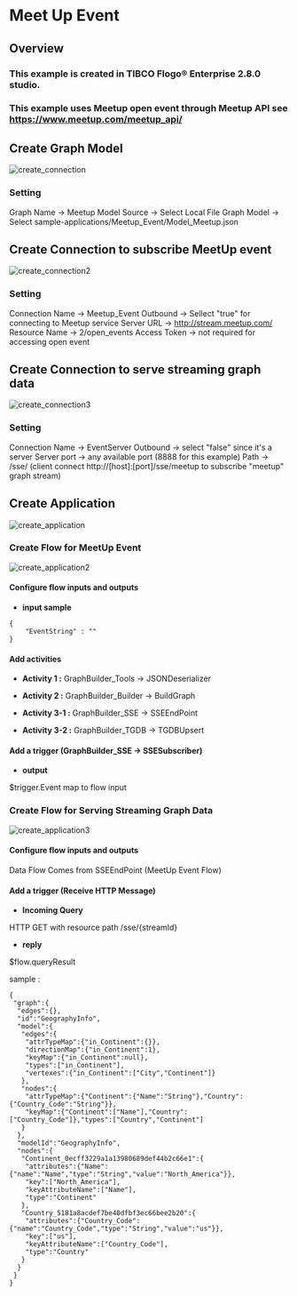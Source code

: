 # Meet Up Event

## Overview

### This example is created in TIBCO Flogo® Enterprise 2.8.0 studio. 
### This example uses Meetup open event through Meetup API see https://www.meetup.com/meetup_api/

## Create Graph Model

![create_connection](create_connection.png)
### Setting
Graph Name -> Meetup
Model Source -> Select Local File
Graph Model -> Select sample-applications/Meetup_Event/Model_Meetup.json

## Create Connection to subscribe MeetUp event 

![create_connection2](create_connection2.png)
### Setting
Connection Name -> Meetup_Event
Outbound -> Sellect "true" for connecting to Meetup service
Server URL -> http://stream.meetup.com/
Resource Name -> 2/open_events
Access Token -> not required for accessing open event

## Create Connection to serve streaming graph data

![create_connection3](create_connection3.png)
### Setting
Connection Name -> EventServer
Outbound -> select "false" since it's a server
Server port -> any available port (8888 for this example)
Path -> /sse/ (client connect http://[host]:[port]/sse/meetup to subscribe "meetup" graph stream)

## Create Application

![create_application](create_application.png)

### Create Flow for MeetUp Event 

![create_application2](create_application2.png)

#### Configure flow inputs and outputs

- **input sample** 
```
{
    "EventString" : ""
}
```
#### Add activities

- **Activity 1 :**
GraphBuilder_Tools -> JSONDeserializer

- **Activity 2 :**
GraphBuilder_Builder -> BuildGraph

- **Activity 3-1 :**
GraphBuilder_SSE -> SSEEndPoint

- **Activity 3-2 :**
GraphBuilder_TGDB -> TGDBUpsert

#### Add a trigger (GraphBuilder_SSE -> SSESubscriber)

- **output**

$trigger.Event map to flow input

### Create Flow for Serving Streaming Graph Data 

![create_application3](create_application3.png)

#### Configure flow inputs and outputs

Data Flow Comes from SSEEndPoint (MeetUp Event Flow) 

#### Add a trigger (Receive HTTP Message)

- **Incoming Query**

HTTP GET with resource path /sse/{streamId}

- **reply**

$flow.queryResult

sample : 
```
{
 "graph":{
  "edges":{},
  "id":"GeographyInfo",
  "model":{
   "edges":{
    "attrTypeMap":{"in_Continent":{}},
    "directionMap":{"in_Continent":1},
    "keyMap":{"in_Continent":null},
    "types":["in_Continent"],
    "vertexes":{"in_Continent":["City","Continent"]}
   },
   "nodes":{
    "attrTypeMap":{"Continent":{"Name":"String"},"Country":{"Country_Code":"String"}},
    "keyMap":{"Continent":["Name"],"Country":["Country_Code"]},"types":["Country","Continent"]
   }
  },
  "modelId":"GeographyInfo",
  "nodes":{
   "Continent_0ecff3229a1a13980689def44b2c66e1":{
    "attributes":{"Name":{"name":"Name","type":"String","value":"North_America"}},
    "key":["North_America"],
    "keyAttributeName":["Name"],
    "type":"Continent"
   },
   "Country_5181a8acdef7be40dfbf3ec66bee2b20":{
    "attributes":{"Country_Code":{"name":"Country_Code","type":"String","value":"us"}},
    "key":["us"],
    "keyAttributeName":["Country_Code"],
    "type":"Country"
   }
  }
 }
}
```
